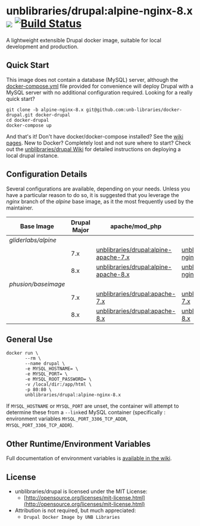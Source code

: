 # unblibraries/drupal:alpine-nginx-8.x [![](https://badge.imagelayers.io/unblibraries/drupal:alpine-nginx-8.x.svg)](https://imagelayers.io/?images=unblibraries/drupal:alpine-nginx-8.x 'Get your own badge on imagelayers.io') [![Build Status](https://travis-ci.org/unb-libraries/docker-drupal.svg?branch=alpine-nginx-8.x)](https://travis-ci.org/unb-libraries/docker-drupal)

A lightweight extensible Drupal docker image, suitable for local development and production.

## Quick Start
This image does not contain a database (MySQL) server, although the [docker-compose.yml](https://github.com/unb-libraries/docker-drupal/blob/alpine-nginx-8.x/docker-compose.yml) file provided for convenience will deploy Drupal with a MySQL server with no additional configuration required. Looking for a really quick start?

```
git clone -b alpine-nginx-8.x git@github.com:unb-libraries/docker-drupal.git docker-drupal
cd docker-drupal
docker-compose up
```
And that's it! Don't have docker/docker-compose installed? See the [wiki pages](https://github.com/unb-libraries/docker-drupal/wiki/2.-Setting-Up-Prerequisites). New to Docker? Completely lost and not sure where to start? Check out the [unblibraries/drupal Wiki](https://github.com/unb-libraries/docker-drupal/wiki) for detailed instructions on deploying a local drupal instance.

## Configuration Details
Several configurations are available, depending on your needs. Unless you have a particular reason to do so, it is suggested that you leverage the _nginx_ branch of the _alpine_ base image, as it the most frequently used by the maintainer.


| Base Image    | Drupal Major   | apache/mod_php| nginx/php-fpm |
| ------------- | ------------- | ------------- | ------------- |
| *gliderlabs/alpine* |   |    |   |
|     | 7.x  | [unblibraries/drupal:alpine-apache-7.x](https://github.com/unb-libraries/docker-drupal/tree/alpine-apache-7.x)  | [unblibraries/drupal:alpine-nginx-7.x](https://github.com/unb-libraries/docker-drupal/tree/alpine-nginx-7.x)  |
|     | 8.x  | [unblibraries/drupal:alpine-apache-8.x](https://github.com/unb-libraries/docker-drupal/tree/alpine-apache-8.x)  | [unblibraries/drupal:alpine-nginx-8.x](https://github.com/unb-libraries/docker-drupal/tree/alpine-nginx-8.x)  |
| *phusion/baseimage* |   |    |   |
|     | 7.x  | [unblibraries/drupal:apache-7.x](https://github.com/unb-libraries/docker-drupal/tree/apache-7.x)  | [unblibraries/drupal:nginx-7.x](https://github.com/unb-libraries/docker-drupal/tree/nginx-7.x)  |
|     | 8.x  | [unblibraries/drupal:apache-8.x](https://github.com/unb-libraries/docker-drupal/tree/apache-8.x)  | [unblibraries/drupal:nginx-8.x](https://github.com/unb-libraries/docker-drupal/tree/nginx-8.x)  |

## General Use
```
docker run \
       --rm \
       --name drupal \
       -e MYSQL_HOSTNAME= \
       -e MYSQL_PORT= \
       -e MYSQL_ROOT_PASSWORD= \
       -v /local/dir:/app/html \
       -p 80:80 \
       unblibraries/drupal:alpine-nginx-8.x
```

If ```MYSQL_HOSTNAME``` or ```MYSQL_PORT``` are unset, the container will attempt to determine these from a ```--link```ed MySQL container (specifically : environment variables ```MYSQL_PORT_3306_TCP_ADDR```, ```MYSQL_PORT_3306_TCP_ADDR```).

## Other Runtime/Environment Variables
Full documentation of environment variables is [available in the wiki](https://github.com/unb-libraries/docker-drupal/wiki/C-.-Environment-Variables).

## License
- unblibraries/drupal is licensed under the MIT License:
  - [http://opensource.org/licenses/mit-license.html](http://opensource.org/licenses/mit-license.html)
- Attribution is not required, but much appreciated:
  - `Drupal Docker Image by UNB Libraries`
